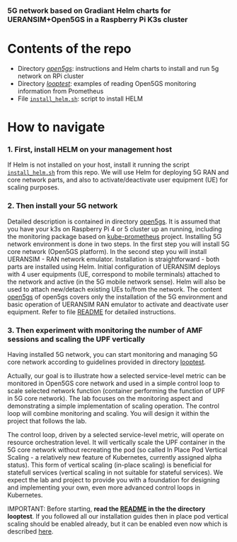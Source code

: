 ### 5G network based on Gradiant Helm charts for UERANSIM+Open5GS in a Raspberry Pi K3s cluster

# Contents of the repo

- Directory [_open5gs_](./open5gs): instructions and Helm charts to install and run 5g network on RPi cluster
- Directory [_looptest_](./looptest): examples of reading Open5GS monitoring information from Prometheus
- File [`install_helm.sh`](./install_helm.sh): script to install HELM

# How to navigate

### 1. First, install HELM on your management host

If Helm is not installed on your host, install it running the script [`install_helm.sh`](./install_helm.sh) from this repo. We will use Helm for deploying 5G RAN and core network parts, and also to activate/deactivate user equipment (UE) for scaling purposes.

### 2. Then install your 5G network

Detailed description is contained in directory [open5gs](./open5gs). It is assumed that you have your k3s on Raspberry Pi 4 or 5 cluster up an running, including the monitoring package based on [kube-prometheus](https://github.com/prometheus-operator/kube-prometheus) project. Installing 5G network environment is done in two steps. In the first step you will install 5G core network (Open5GS platform). In the second step you will install UERANSIM - RAN network emulator. Installation is straightforward - both parts are installed using Helm. Initial configuration of UERANSIM deploys with 4 user equipments (UE, correspond to mobile terminals) attached to the network and active (in the 5G mobile network sense). Helm will also be used to attach new/detach existing UEs to/from the network. The content [open5gs](./open5gs) of open5gs covers only the installation of the 5G environment and basic operation of UERANSIM RAN emulator to activate and deactivate user equipment. Refer to file [README](...) for detailed instructions. 

### 3. Then experiment with monitoring the number of AMF sessions and scaling the UPF vertically

Having installed 5G network, you can start monitoring and managing 5G core network according to guidelines provided in directory [looptest](./looptest).

Actually, our goal is to illustrate how a selected service-level metric can be monitored in Open5GS core network and used in a simple control loop to scale selected network function (container performing the function of UPF in 5G core network). The lab focuses on the monitoring aspect and demonstrating a simple implementation of scaling operation. The control loop will combine monitoring and scaling. You will design it within the project that follows the lab.

The control loop, driven by a selected service-level metric, will operate on resource orchestration level. It will vertically scale the UPF container in the 5G core network without recreating the pod (so called In Place Pod Vertical Scaling - a relatively new feature of Kubernetes, currently assigned alpha status). This form of vertical scaling (in-place scaling) is beneficial for statefull services (vertical scaling in not suitable for stateful services). We expect the lab and project to provide you with a foundation for designing and implementing your own, even more advanced control loops in Kubernetes.

IMPORTANT: Before starting, **read the [README](./looptest/README.md) in the the directory looptest**. If you followed all our installation guides then in place pod vertical scaling should be enabled already, but it can be enabled even now which is described [here](./looptest/README.md#README.md#1-enabling-inplacepodverticalscaling).

